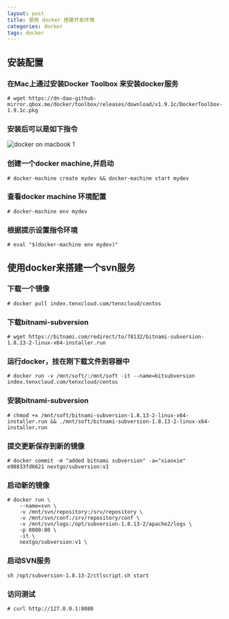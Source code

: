 ```yaml
---
layout: post
title: 使用 docker 搭建开发环境
categories: docker
tags: docker
---
```


安装配置
----

### 在Mac上通过安装Docker Toolbox 来安装docker服务

	# wget https://dn-dao-github-mirror.qbox.me/docker/toolbox/releases/download/v1.9.1c/DockerToolbox-1.9.1c.pkg


### 安装后可以是如下指令

![docker on macbook 1](/img/docker-on-macbook-1.png)

### 创建一个docker machine,并启动

	# docker-machine create mydev && docker-machine start mydev

### 查看docker machine 环境配置

	# docker-machine env mydev

### 根据提示设置指令环境

	# eval "$(docker-machine env mydev)"

使用docker来搭建一个svn服务
----

### 下载一个镜像

	# docker pull index.tenxcloud.com/tenxcloud/centos

### 下载bitnami-subversion

	# wget https://bitnami.com/redirect/to/78132/bitnami-subversion-1.8.13-2-linux-x64-installer.run

### 运行docker，挂在刚下载文件到容器中

	# docker run -v /mnt/soft/:/mnt/soft -it --name=bitsubversion index.tenxcloud.com/tenxcloud/centos

### 安装bitnami-subversion

	# chmod +x /mnt/soft/bitnami-subversion-1.8.13-2-linux-x64-installer.run && ./mnt/soft/bitnami-subversion-1.8.13-2-linux-x64-installer.run

### 提交更新保存到新的镜像

	# docker commit -m "added bitnami subversion" -a="xiaoxie" e98833fd6621 nextgo/subversion:v1

### 启动新的镜像

	# docker run \
	    --name=svn \
	    -v /mnt/svn/repository:/srv/repository \
	    -v /mnt/svn/conf:/srv/repository/conf \
	    -v /mnt/svn/logs:/opt/subversion-1.8.13-2/apache2/logs \
	    -p 8080:80 \
	    -it \
	    nextgo/subversion:v1 \

### 启动SVN服务

	sh /opt/subversion-1.8.13-2/ctlscript.sh start 

### 访问测试

	# curl http://127.0.0.1:8080



